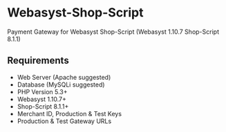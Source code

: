 # Webasyst-Shop-Script
Payment Gateway for Webasyst Shop-Script  (Webasyst 1.10.7  Shop-Script 8.1.1)

## Requirements

- Web Server (Apache suggested)
- Database (MySQLi suggested)
- PHP Version 5.3+
- Webasyst 1.10.7+
- Shop-Script 8.1.1+
- Merchant ID, Production & Test Keys
- Production & Test Gateway URLs
